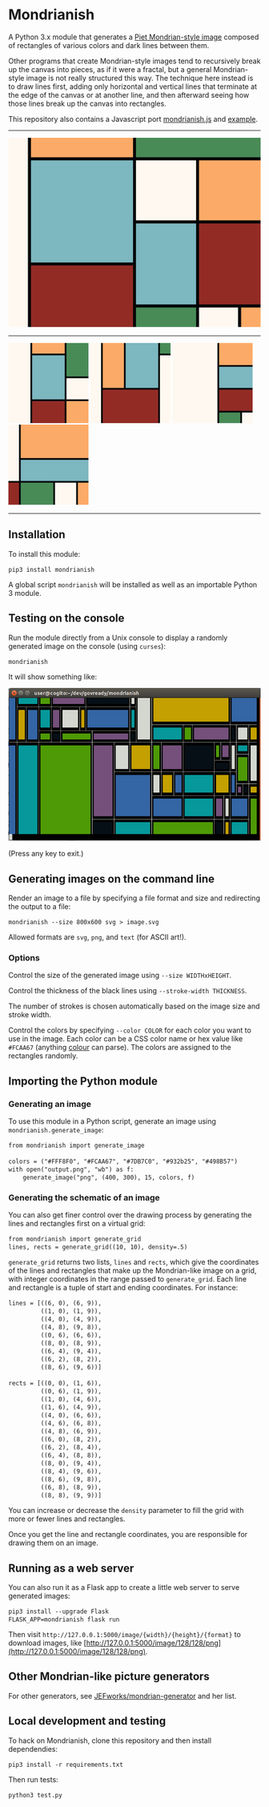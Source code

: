 Mondrianish
===========

A Python 3.x module that generates a [Piet Mondrian-style image](https://en.wikipedia.org/wiki/Piet_Mondrian#Paris_.281919.E2.80.931938.29)
composed of rectangles of various colors and dark lines between them.

Other programs that create Mondrian-style images tend to recursively break up the canvas
into pieces, as if it were a fractal, but a general Mondrian-style image is not really
structured this way. The technique here instead is to draw lines first, adding only
horizontal and vertical lines that terminate at the edge of the canvas or at another
line, and then afterward seeing how those lines break up the canvas into rectangles.

This repository also contains a Javascript port [mondrianish.js](mondrianish.js) and [example](mondrianish_js.html).

---

![Sample](sample.png)

---

![Sample](sample2.png) ![Sample](sample3.png) ![Sample](sample4.png) ![Sample](sample5.png)

---

## Installation

To install this module:

	pip3 install mondrianish

A global script `mondrianish` will be installed as well as an importable Python 3 module.

## Testing on the console

Run the module directly from a Unix console to display a randomly generated image on
the console (using `curses`):

	mondrianish

It will show something like:

![Screenshot](screenshot.png)

(Press any key to exit.)

## Generating images on the command line

Render an image to a file by specifying a file format and size and redirecting the output to a file:

	mondrianish --size 800x600 svg > image.svg

Allowed formats are `svg`, `png`, and `text` (for ASCII art!).

### Options

Control the size of the generated image using `--size WIDTHxHEIGHT`.

Control the thickness of the black lines using `--stroke-width THICKNESS`.

The number of strokes is chosen automatically based on the image size and stroke width.

Control the colors by specifying `--color COLOR` for each color you want to use in the image. Each color can be a CSS color name or hex value like `#FCAA67` (anything [colour](https://pypi.python.org/pypi/colour) can parse). The colors are assigned to the rectangles randomly.

## Importing the Python module

### Generating an image

To use this module in a Python script, generate an image using `mondrianish.generate_image`:

	from mondrianish import generate_image

	colors = ("#FFF8F0", "#FCAA67", "#7DB7C0", "#932b25", "#498B57")
	with open("output.png", "wb") as f:
		generate_image("png", (400, 300), 15, colors, f)

### Generating the schematic of an image

You can also get finer control over the drawing process by generating the
lines and rectangles first on a virtual grid:

	from mondrianish import generate_grid
	lines, rects = generate_grid((10, 10), density=.5)

`generate_grid` returns two lists, `lines` and `rects`, which give the coordinates
of the lines and rectangles that make up the Mondrian-like image on a grid, with
integer coordinates in the range passed to `generate_grid`. Each line and rectangle
is a tuple of start and ending coordinates. For instance:

	lines = [((6, 0), (6, 9)),
	         ((1, 0), (1, 9)),
	         ((4, 0), (4, 9)),
	         ((4, 8), (9, 8)),
	         ((0, 6), (6, 6)),
	         ((8, 0), (8, 9)),
	         ((6, 4), (9, 4)),
	         ((6, 2), (8, 2)),
	         ((8, 6), (9, 6))]

	rects = [((0, 0), (1, 6)),
	         ((0, 6), (1, 9)),
	         ((1, 0), (4, 6)),
	         ((1, 6), (4, 9)),
	         ((4, 0), (6, 6)),
	         ((4, 6), (6, 8)),
	         ((4, 8), (6, 9)),
	         ((6, 0), (8, 2)),
	         ((6, 2), (8, 4)),
	         ((6, 4), (8, 8)),
	         ((8, 0), (9, 4)),
	         ((8, 4), (9, 6)),
	         ((8, 6), (9, 8)),
	         ((6, 8), (8, 9)),
	         ((8, 8), (9, 9))]

You can increase or decrease the `density` parameter to fill the grid
with more or fewer lines and rectangles.

Once you get the line and rectangle coordinates, you are responsible for
drawing them on an image.

## Running as a web server

You can also run it as a Flask app to create a little web server to serve generated images:

	pip3 install --upgrade Flask
	FLASK_APP=mondrianish flask run

Then visit `http://127.0.0.1:5000/image/{width}/{height}/{format}` to download images, like [http://127.0.0.1:5000/image/128/128/png](http://127.0.0.1:5000/image/128/128/png).

## Other Mondrian-like picture generators

For other generators, see [JEFworks/mondrian-generator](https://github.com/JEFworks/mondrian-generator) and her list.

## Local development and testing

To hack on Mondrianish, clone this repository and then install dependendies:

	pip3 install -r requirements.txt

Then run tests:

	python3 test.py

